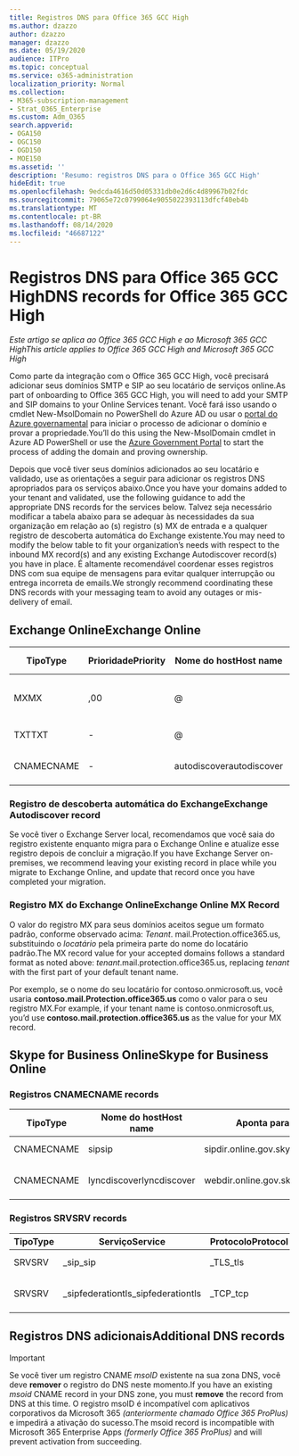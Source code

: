 ```yaml
---
title: Registros DNS para Office 365 GCC High
ms.author: dzazzo
author: dzazzo
manager: dzazzo
ms.date: 05/19/2020
audience: ITPro
ms.topic: conceptual
ms.service: o365-administration
localization_priority: Normal
ms.collection:
- M365-subscription-management
- Strat_O365_Enterprise
ms.custom: Adm_O365
search.appverid:
- OGA150
- OGC150
- OGD150
- MOE150
ms.assetid: ''
description: 'Resumo: registros DNS para o Office 365 GCC High'
hideEdit: true
ms.openlocfilehash: 9edcda4616d50d05331db0e2d6c4d89967b02fdc
ms.sourcegitcommit: 79065e72c0799064e9055022393113dfcf40eb4b
ms.translationtype: MT
ms.contentlocale: pt-BR
ms.lasthandoff: 08/14/2020
ms.locfileid: "46687122"
---
```

# <a name="dns-records-for-office-365-gcc-high"></a><span data-ttu-id="7bb21-103">Registros DNS para Office 365 GCC High</span><span class="sxs-lookup"><span data-stu-id="7bb21-103">DNS records for Office 365 GCC High</span></span>

<span data-ttu-id="7bb21-104">*Este artigo se aplica ao Office 365 GCC High e ao Microsoft 365 GCC High*</span><span class="sxs-lookup"><span data-stu-id="7bb21-104">*This article applies to Office 365 GCC High and Microsoft 365 GCC High*</span></span>

<span data-ttu-id="7bb21-105">Como parte da integração com o Office 365 GCC High, você precisará adicionar seus domínios SMTP e SIP ao seu locatário de serviços online.</span><span class="sxs-lookup"><span data-stu-id="7bb21-105">As part of onboarding to Office 365 GCC High, you will need to add your SMTP and SIP domains to your Online Services tenant.</span></span>  <span data-ttu-id="7bb21-106">Você fará isso usando o cmdlet New-MsolDomain no PowerShell do Azure AD ou usar o [portal do Azure governamental](https://portal.azure.us) para iniciar o processo de adicionar o domínio e provar a propriedade.</span><span class="sxs-lookup"><span data-stu-id="7bb21-106">You’ll do this using the New-MsolDomain cmdlet in Azure AD PowerShell or use the [Azure Government Portal](https://portal.azure.us) to start the process of adding the domain and proving ownership.</span></span>

<span data-ttu-id="7bb21-107">Depois que você tiver seus domínios adicionados ao seu locatário e validado, use as orientações a seguir para adicionar os registros DNS apropriados para os serviços abaixo.</span><span class="sxs-lookup"><span data-stu-id="7bb21-107">Once you have your domains added to your tenant and validated, use the following guidance to add the appropriate DNS records for the services below.</span></span>  <span data-ttu-id="7bb21-108">Talvez seja necessário modificar a tabela abaixo para se adequar às necessidades da sua organização em relação ao (s) registro (s) MX de entrada e a qualquer registro de descoberta automática do Exchange existente.</span><span class="sxs-lookup"><span data-stu-id="7bb21-108">You may need to modify the below table to fit your organization’s needs with respect to the inbound MX record(s) and any existing Exchange Autodiscover record(s) you have in place.</span></span>  <span data-ttu-id="7bb21-109">É altamente recomendável coordenar esses registros DNS com sua equipe de mensagens para evitar qualquer interrupção ou entrega incorreta de emails.</span><span class="sxs-lookup"><span data-stu-id="7bb21-109">We strongly recommend coordinating these DNS records with your messaging team to avoid any outages or mis-delivery of email.</span></span>

## <a name="exchange-online"></a><span data-ttu-id="7bb21-110">Exchange Online</span><span class="sxs-lookup"><span data-stu-id="7bb21-110">Exchange Online</span></span>

| <span data-ttu-id="7bb21-111">Tipo</span><span class="sxs-lookup"><span data-stu-id="7bb21-111">Type</span></span> | <span data-ttu-id="7bb21-112">Prioridade</span><span class="sxs-lookup"><span data-stu-id="7bb21-112">Priority</span></span> | <span data-ttu-id="7bb21-113">Nome do host</span><span class="sxs-lookup"><span data-stu-id="7bb21-113">Host name</span></span> | <span data-ttu-id="7bb21-114">Aponta para o endereço ou o valor</span><span class="sxs-lookup"><span data-stu-id="7bb21-114">Points to address or value</span></span> | <span data-ttu-id="7bb21-115">TTL</span><span class="sxs-lookup"><span data-stu-id="7bb21-115">TTL</span></span> |
| --- | --- | --- | --- | --- |
| <span data-ttu-id="7bb21-116">MX</span><span class="sxs-lookup"><span data-stu-id="7bb21-116">MX</span></span> | <span data-ttu-id="7bb21-117">,0</span><span class="sxs-lookup"><span data-stu-id="7bb21-117">0</span></span> | @ | <span data-ttu-id="7bb21-118">*Tenant*. mail.Protection.office365.us (veja a seguir os detalhes adicionais)</span><span class="sxs-lookup"><span data-stu-id="7bb21-118">*tenant*.mail.protection.office365.us (see below for additional details)</span></span> | <span data-ttu-id="7bb21-119">1 Hour</span><span class="sxs-lookup"><span data-stu-id="7bb21-119">1 Hour</span></span> |
| <span data-ttu-id="7bb21-120">TXT</span><span class="sxs-lookup"><span data-stu-id="7bb21-120">TXT</span></span> | - | @ | <span data-ttu-id="7bb21-121">v = spf1 inclui include. Protection. office365. us-all</span><span class="sxs-lookup"><span data-stu-id="7bb21-121">v=spf1 include:spf.protection.office365.us -all</span></span> | <span data-ttu-id="7bb21-122">1 hora</span><span class="sxs-lookup"><span data-stu-id="7bb21-122">1 Hour</span></span> |
| <span data-ttu-id="7bb21-123">CNAME</span><span class="sxs-lookup"><span data-stu-id="7bb21-123">CNAME</span></span> | - | <span data-ttu-id="7bb21-124">autodiscover</span><span class="sxs-lookup"><span data-stu-id="7bb21-124">autodiscover</span></span> | <span data-ttu-id="7bb21-125">autodiscover.office365.us</span><span class="sxs-lookup"><span data-stu-id="7bb21-125">autodiscover.office365.us</span></span> | <span data-ttu-id="7bb21-126">1 Hour</span><span class="sxs-lookup"><span data-stu-id="7bb21-126">1 Hour</span></span> |

### <a name="exchange-autodiscover-record"></a><span data-ttu-id="7bb21-127">Registro de descoberta automática do Exchange</span><span class="sxs-lookup"><span data-stu-id="7bb21-127">Exchange Autodiscover record</span></span>

<span data-ttu-id="7bb21-128">Se você tiver o Exchange Server local, recomendamos que você saia do registro existente enquanto migra para o Exchange Online e atualize esse registro depois de concluir a migração.</span><span class="sxs-lookup"><span data-stu-id="7bb21-128">If you have Exchange Server on-premises, we recommend leaving your existing record in place while you migrate to Exchange Online, and update that record once you have completed your migration.</span></span> 

### <a name="exchange-online-mx-record"></a><span data-ttu-id="7bb21-129">Registro MX do Exchange Online</span><span class="sxs-lookup"><span data-stu-id="7bb21-129">Exchange Online MX Record</span></span>

<span data-ttu-id="7bb21-130">O valor do registro MX para seus domínios aceitos segue um formato padrão, conforme observado acima: *Tenant*. mail.Protection.office365.us, substituindo o *locatário* pela primeira parte do nome do locatário padrão.</span><span class="sxs-lookup"><span data-stu-id="7bb21-130">The MX record value for your accepted domains follows a standard format as noted above: *tenant*.mail.protection.office365.us, replacing *tenant* with the first part of your default tenant name.</span></span>

<span data-ttu-id="7bb21-131">Por exemplo, se o nome do seu locatário for contoso.onmicrosoft.us, você usaria **contoso.mail.Protection.office365.us** como o valor para o seu registro MX.</span><span class="sxs-lookup"><span data-stu-id="7bb21-131">For example, if your tenant name is contoso.onmicrosoft.us, you’d use **contoso.mail.protection.office365.us** as the value for your MX record.</span></span>

## <a name="skype-for-business-online"></a><span data-ttu-id="7bb21-132">Skype for Business Online</span><span class="sxs-lookup"><span data-stu-id="7bb21-132">Skype for Business Online</span></span>

### <a name="cname-records"></a><span data-ttu-id="7bb21-133">Registros CNAME</span><span class="sxs-lookup"><span data-stu-id="7bb21-133">CNAME records</span></span>

| <span data-ttu-id="7bb21-134">Tipo</span><span class="sxs-lookup"><span data-stu-id="7bb21-134">Type</span></span> | <span data-ttu-id="7bb21-135">Nome do host</span><span class="sxs-lookup"><span data-stu-id="7bb21-135">Host name</span></span> | <span data-ttu-id="7bb21-136">Aponta para o endereço ou o valor</span><span class="sxs-lookup"><span data-stu-id="7bb21-136">Points to address or value</span></span> | <span data-ttu-id="7bb21-137">TTL</span><span class="sxs-lookup"><span data-stu-id="7bb21-137">TTL</span></span> |
| --- | --- | --- | --- |
| <span data-ttu-id="7bb21-138">CNAME</span><span class="sxs-lookup"><span data-stu-id="7bb21-138">CNAME</span></span> | <span data-ttu-id="7bb21-139">sip</span><span class="sxs-lookup"><span data-stu-id="7bb21-139">sip</span></span> | <span data-ttu-id="7bb21-140">sipdir.online.gov.skypeforbusiness.us</span><span class="sxs-lookup"><span data-stu-id="7bb21-140">sipdir.online.gov.skypeforbusiness.us</span></span> | <span data-ttu-id="7bb21-141">1 hora</span><span class="sxs-lookup"><span data-stu-id="7bb21-141">1 Hour</span></span> |
| <span data-ttu-id="7bb21-142">CNAME</span><span class="sxs-lookup"><span data-stu-id="7bb21-142">CNAME</span></span> | <span data-ttu-id="7bb21-143">lyncdiscover</span><span class="sxs-lookup"><span data-stu-id="7bb21-143">lyncdiscover</span></span> | <span data-ttu-id="7bb21-144">webdir.online.gov.skypeforbusiness.us</span><span class="sxs-lookup"><span data-stu-id="7bb21-144">webdir.online.gov.skypeforbusiness.us</span></span> | <span data-ttu-id="7bb21-145">1 Hour</span><span class="sxs-lookup"><span data-stu-id="7bb21-145">1 Hour</span></span> |

### <a name="srv-records"></a><span data-ttu-id="7bb21-146">Registros SRV</span><span class="sxs-lookup"><span data-stu-id="7bb21-146">SRV records</span></span>

| <span data-ttu-id="7bb21-147">Tipo</span><span class="sxs-lookup"><span data-stu-id="7bb21-147">Type</span></span> | <span data-ttu-id="7bb21-148">Serviço</span><span class="sxs-lookup"><span data-stu-id="7bb21-148">Service</span></span> | <span data-ttu-id="7bb21-149">Protocolo</span><span class="sxs-lookup"><span data-stu-id="7bb21-149">Protocol</span></span> | <span data-ttu-id="7bb21-150">Porta</span><span class="sxs-lookup"><span data-stu-id="7bb21-150">Port</span></span> | <span data-ttu-id="7bb21-151">Peso</span><span class="sxs-lookup"><span data-stu-id="7bb21-151">Weight</span></span> | <span data-ttu-id="7bb21-152">Priority</span><span class="sxs-lookup"><span data-stu-id="7bb21-152">Priority</span></span> | <span data-ttu-id="7bb21-153">Nome</span><span class="sxs-lookup"><span data-stu-id="7bb21-153">Name</span></span> | <span data-ttu-id="7bb21-154">Target</span><span class="sxs-lookup"><span data-stu-id="7bb21-154">Target</span></span> | <span data-ttu-id="7bb21-155">TTL</span><span class="sxs-lookup"><span data-stu-id="7bb21-155">TTL</span></span> |
| --- | --- | --- | --- | --- | --- | --- | --- | --- |
| <span data-ttu-id="7bb21-156">SRV</span><span class="sxs-lookup"><span data-stu-id="7bb21-156">SRV</span></span> | <span data-ttu-id="7bb21-157">\_sip</span><span class="sxs-lookup"><span data-stu-id="7bb21-157">\_sip</span></span> | <span data-ttu-id="7bb21-158">\_TLS</span><span class="sxs-lookup"><span data-stu-id="7bb21-158">\_tls</span></span> | <span data-ttu-id="7bb21-159">443</span><span class="sxs-lookup"><span data-stu-id="7bb21-159">443</span></span> | <span data-ttu-id="7bb21-160">1</span><span class="sxs-lookup"><span data-stu-id="7bb21-160">1</span></span> | <span data-ttu-id="7bb21-161">100</span><span class="sxs-lookup"><span data-stu-id="7bb21-161">100</span></span> | @ | <span data-ttu-id="7bb21-162">sipdir.online.gov.skypeforbusiness.us</span><span class="sxs-lookup"><span data-stu-id="7bb21-162">sipdir.online.gov.skypeforbusiness.us</span></span> | <span data-ttu-id="7bb21-163">1 hora</span><span class="sxs-lookup"><span data-stu-id="7bb21-163">1 Hour</span></span> |
| <span data-ttu-id="7bb21-164">SRV</span><span class="sxs-lookup"><span data-stu-id="7bb21-164">SRV</span></span> | <span data-ttu-id="7bb21-165">\_sipfederationtls</span><span class="sxs-lookup"><span data-stu-id="7bb21-165">\_sipfederationtls</span></span> | <span data-ttu-id="7bb21-166">\_TCP</span><span class="sxs-lookup"><span data-stu-id="7bb21-166">\_tcp</span></span> | <span data-ttu-id="7bb21-167">5061</span><span class="sxs-lookup"><span data-stu-id="7bb21-167">5061</span></span> | <span data-ttu-id="7bb21-168">1</span><span class="sxs-lookup"><span data-stu-id="7bb21-168">1</span></span> | <span data-ttu-id="7bb21-169">100</span><span class="sxs-lookup"><span data-stu-id="7bb21-169">100</span></span> | @ | <span data-ttu-id="7bb21-170">sipfed.online.gov.skypeforbusiness.us</span><span class="sxs-lookup"><span data-stu-id="7bb21-170">sipfed.online.gov.skypeforbusiness.us</span></span> | <span data-ttu-id="7bb21-171">1 Hour</span><span class="sxs-lookup"><span data-stu-id="7bb21-171">1 Hour</span></span> |

## <a name="additional-dns-records"></a><span data-ttu-id="7bb21-172">Registros DNS adicionais</span><span class="sxs-lookup"><span data-stu-id="7bb21-172">Additional DNS records</span></span>

> [!IMPORTANT]
> <span data-ttu-id="7bb21-173">Se você tiver um registro CNAME *msoID* existente na sua zona DNS, você deve **remover** o registro do DNS neste momento.</span><span class="sxs-lookup"><span data-stu-id="7bb21-173">If you have an existing *msoid* CNAME record in your DNS zone, you must **remove** the record from DNS at this time.</span></span>  <span data-ttu-id="7bb21-174">O registro msoID é incompatível com aplicativos corporativos da Microsoft 365 *(anteriormente chamado Office 365 ProPlus)* e impedirá a ativação do sucesso.</span><span class="sxs-lookup"><span data-stu-id="7bb21-174">The msoid record is incompatible with Microsoft 365 Enterprise Apps *(formerly Office 365 ProPlus)* and will prevent activation from succeeding.</span></span>

